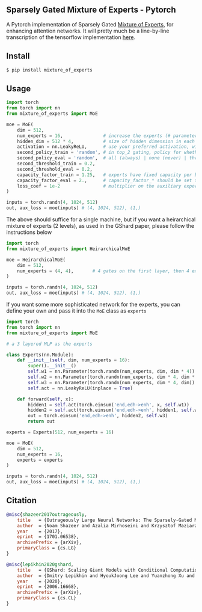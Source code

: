 ## Sparsely Gated Mixture of Experts - Pytorch

A Pytorch implementation of Sparsely Gated <a href="https://arxiv.org/abs/2006.16668">Mixture of Experts</a>, for enhancing attention networks. It will pretty much be a line-by-line transcription of the tensorflow implementation <a href="https://github.com/tensorflow/tensor2tensor/blob/master/tensor2tensor/models/research/moe.py">here</a>.

## Install

```bash
$ pip install mixture_of_experts
```

## Usage

```python
import torch
from torch import nn
from mixture_of_experts import MoE

moe = MoE(
    dim = 512,
    num_experts = 16,               # increase the experts (# parameters) of your model without increasing computation
    hidden_dim = 512 * 4,           # size of hidden dimension in each expert, defaults to 4 * dimension
    activation = nn.LeakyReLU,      # use your preferred activation, will default to ReLU
    second_policy_train = 'random', # in top_2 gating, policy for whether to use a second-place expert
    second_policy_eval = 'random',  # all (always) | none (never) | threshold (if gate value > the given threshold) | random (if gate value > threshold * random_uniform(0, 1))
    second_threshold_train = 0.2,
    second_threshold_eval = 0.2,
    capacity_factor_train = 1.25,   # experts have fixed capacity per batch. we need some extra capacity in case gating is not perfectly balanced.
    capacity_factor_eval = 2.,      # capacity_factor_* should be set to a value >=1
    loss_coef = 1e-2                # multiplier on the auxiliary expert balancing auxiliary loss
)

inputs = torch.randn(4, 1024, 512)
out, aux_loss = moe(inputs) # (4, 1024, 512), (1,)
```

The above should suffice for a single machine, but if you want a heirarchical mixture of experts (2 levels), as used in the GShard paper, please follow the instructions below

```python
import torch
from mixture_of_experts import HeirarchicalMoE

moe = HeirarchicalMoE(
    dim = 512,
    num_experts = (4, 4),       # 4 gates on the first layer, then 4 experts on the second, equaling 16 experts
)

inputs = torch.randn(4, 1024, 512)
out, aux_loss = moe(inputs) # (4, 1024, 512), (1,)
```

If you want some more sophisticated network for the experts, you can define your own and pass it into the `MoE` class as `experts`

```python
import torch
from torch import nn
from mixture_of_experts import MoE

# a 3 layered MLP as the experts

class Experts(nn.Module):
    def __init__(self, dim, num_experts = 16):
        super().__init__()
        self.w1 = nn.Parameter(torch.randn(num_experts, dim, dim * 4))
        self.w2 = nn.Parameter(torch.randn(num_experts, dim * 4, dim * 4))
        self.w3 = nn.Parameter(torch.randn(num_experts, dim * 4, dim))
        self.act = nn.LeakyReLU(inplace = True)

    def forward(self, x):
        hidden1 = self.act(torch.einsum('end,edh->enh', x, self.w1))
        hidden2 = self.act(torch.einsum('end,edh->enh', hidden1, self.w2))
        out = torch.einsum('end,edh->enh', hidden2, self.w3)
        return out

experts = Experts(512, num_experts = 16)

moe = MoE(
    dim = 512,
    num_experts = 16,
    experts = experts
)

inputs = torch.randn(4, 1024, 512)
out, aux_loss = moe(inputs) # (4, 1024, 512), (1,)
```

## Citation

```bibtex
@misc{shazeer2017outrageously,
    title   = {Outrageously Large Neural Networks: The Sparsely-Gated Mixture-of-Experts Layer},
    author  = {Noam Shazeer and Azalia Mirhoseini and Krzysztof Maziarz and Andy Davis and Quoc Le and Geoffrey Hinton and Jeff Dean},
    year    = {2017},
    eprint  = {1701.06538},
    archivePrefix = {arXiv},
    primaryClass = {cs.LG}
}
```

```bibtex
@misc{lepikhin2020gshard,
    title   = {GShard: Scaling Giant Models with Conditional Computation and Automatic Sharding},
    author  = {Dmitry Lepikhin and HyoukJoong Lee and Yuanzhong Xu and Dehao Chen and Orhan Firat and Yanping Huang and Maxim Krikun and Noam Shazeer and Zhifeng Chen},
    year    = {2020},
    eprint  = {2006.16668},
    archivePrefix = {arXiv},
    primaryClass = {cs.CL}
}
```
